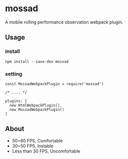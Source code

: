 # mossad
A mobile rolling performance observation webpack plugin.

## Usage

### install

`npm install --save-dev mossad`

### setting

```
const MossadWebpackPlugin = require('mossad')

/* .... */

plugins: [
  new HtmlWebpackPlugin(),
  new MossadWebpackPlugin()
]
```

## About

* 50~60 FPS, Comfortable
* 30~50 FPS, Instable
* Less than 30 FPS, Uncomfortable